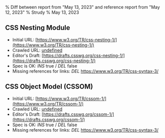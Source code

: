 % Diff between report from "May 13, 2023" and reference report from "May 12, 2023"
% Strudy
% May 13, 2023

## CSS Nesting Module

- Initial URL: [https://www.w3.org/TR/css-nesting-1/](https://www.w3.org/TR/css-nesting-1/)
- Crawled URL: [undefined](undefined)
- Editor's Draft: [https://drafts.csswg.org/css-nesting-1/](https://drafts.csswg.org/css-nesting-1/)
- Spec is OK: *INS* true / *DEL* false
- Missing references for links: *DEL* https://www.w3.org/TR/css-syntax-3/


## CSS Object Model (CSSOM)

- Initial URL: [https://www.w3.org/TR/cssom-1/](https://www.w3.org/TR/cssom-1/)
- Crawled URL: [undefined](undefined)
- Editor's Draft: [https://drafts.csswg.org/cssom-1/](https://drafts.csswg.org/cssom-1/)
- Spec is OK: *INS* true / *DEL* false
- Missing references for links: *DEL* https://www.w3.org/TR/css-syntax-3/



